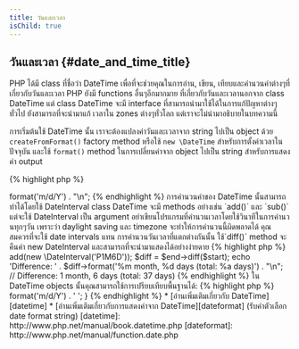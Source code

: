 ```yaml
---
title: วันและเวลา
isChild: true
---
```


## วันและเวลา {#date_and_time_title}

PHP ได้มี class ที่ชื่อว่า DateTime เพื่อที่จะช่วยคุณในการอ่าน, เขียน, เทียบและคำนวนค่าต่างๆที่เกี่ยวกับวันและเวลา PHP ยังมี functions อื่นๆอีกมากมาย
ที่เกี่ยวกับวันและเวลานอกจาก class DateTime แต่ class DateTime จะมี interface ที่สามารถนำมาใช้ได้ในการแก้ปัญหาต่างๆทั่วไป ยังสามารถที่จะนำมาแก้
เวลาใน zones ต่างๆทั่วโลก แต่เราจะไม่นำมาอธิบายในบทความนี้

การเริ่มต้นใช้ DateTime นั้น เราจะต้องแปลงค่าวันและเวลาจาก string ไปเป็น object ด้วย `createFromFormat()` factory method หรือใช้ `new \DateTime`
สำหรับการตั้งค่าเวลาในปัจจุบัน และใช้ `format()` method ในการเปลี่ยนค่าจาก object ไปเป็น string สำหรับการแสดงค่า output

{% highlight php %}
<?php
$raw = '22. 11. 1968';
$start = \DateTime::createFromFormat('d. m. Y', $raw);

echo 'Start date: ' . $start->format('m/d/Y') . "\n";
{% endhighlight %}

การคำนวนค่าของ DateTime นั้นสามารถทำได้โดยใช้ DateInterval class DateTime จะมี methods อย่างเช่น `add()` และ `sub()` แต่จะใช้ DateInterval
เป็น argument อย่าเขียนโปรแกรมที่คำนวนเวลาโดยใช้วินาทีในการคำนวนทุกๆวัน เพราะว่า daylight saving และ timezone จะทำให้การคำนวนนี้ผิดพลาดได้
คุณสมควรที่จะใช้ date intervals แทน การคำนวนวันเวลาที่แตกต่างกันนั้น ใช้`diff()` method จะคืนค่า new DateInterval และสามารถที่จะนำมาแสดงได้อย่างง่ายดาย

{% highlight php %}
<?php
// create a copy of $start and add one month and 6 days
$end = clone $start;
$end->add(new \DateInterval('P1M6D'));

$diff = $end->diff($start);
echo 'Difference: ' . $diff->format('%m month, %d days (total: %a days)') . "\n";
// Difference: 1 month, 6 days (total: 37 days)
{% endhighlight %}

ใน DateTime objects นั้นคุณสามารถใช้การเปรียบเทียบพื้นฐานได้:

{% highlight php %}
<?php
if ($start < $end) {
    echo "Start is before end!\n";
}
{% endhighlight %}

ตัวอย่างสุดท้ายนี้จะแสดงการใช้ DatePeriod class ซี้งจะนำมาใช้ในการหาค่าเหตุการณ์ที่เหมือนกัน class นี้จะรับค่า DateTime objects สองค่า
(ค่าเริ่มต้นและค่าสุดท้าย) และระยะเวลาที่เราต้องการให้ class นี้คืนค่าเหตุการณ์ในระหว่างนั้น

{% highlight php %}
<?php
// output all thursdays between $start and $end
$periodInterval = \DateInterval::createFromDateString('first thursday');
$periodIterator = new \DatePeriod($start, $periodInterval, $end, \DatePeriod::EXCLUDE_START_DATE);
foreach ($periodIterator as $date) {
    // output each date in the period
    echo $date->format('m/d/Y') . ' ';
}
{% endhighlight %}

* [อ่านเพิ่มเติมเกี่ยวกับ DateTime][datetime]
* [อ่านเพิ่มเติมเกี่ยวกับการแสดงค่าจาก DateTime][dateformat] (รับค่าตัวเลือก date format string)

[datetime]: http://www.php.net/manual/book.datetime.php
[dateformat]: http://www.php.net/manual/function.date.php
